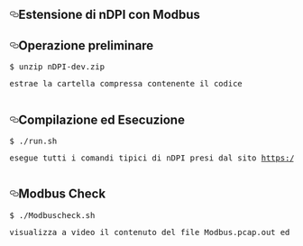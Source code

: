 
<!DOCTYPE html>
<html lang="en">
<head>
<meta charset="utf-8">
<link rel="dns-prefetch" href="https://assets-cdn.github.com">
<link rel="dns-prefetch" href="https://avatars0.githubusercontent.com">
<link rel="dns-prefetch" href="https://avatars1.githubusercontent.com">
<link rel="dns-prefetch" href="https://avatars2.githubusercontent.com">
<link rel="dns-prefetch" href="https://avatars3.githubusercontent.com">
<link rel="dns-prefetch" href="https://github-cloud.s3.amazonaws.com">
<link rel="dns-prefetch" href="https://user-images.githubusercontent.com/">



<link crossorigin="anonymous" media="all" integrity="sha512-lLo2nlsdl+bHLu6PGvC2j3wfP45RnK4wKQLiPnCDcuXfU38AiD+JCdMywnF3WbJC1jaxe3lAI6AM4uJuMFBLEw==" rel="stylesheet" href="https://assets-cdn.github.com/assets/frameworks-08fc49d3bd2694c870ea23d0906f3610.css" />
<link crossorigin="anonymous" media="all" integrity="sha512-W9L323cuphhBv4vNladlNk8BLdMyLuMIbmRIUvguhsFOh9lzoKtVab9+iP0vUmcKVNxsXr50EA0WdHe1pOa6ZQ==" rel="stylesheet" href="https://assets-cdn.github.com/assets/github-2e573f171c5df207e0d7aa8b31f34469.css" />


<link crossorigin="anonymous" media="all" integrity="sha512-pRSniENbHnJR4iic+efkag0DWuX1VEXp2j4NyRnLvnzcD9m/U5d7/LZUhO9OFI+oRHMHpDRGfldeh70YygdXpw==" rel="stylesheet" href="https://assets-cdn.github.com/assets/site-ed8336ee6adec04eafc4a119b696ca41.css" />



<meta name="viewport" content="width=device-width">

<title>sgr/README.md at master · fsciulli/sgr · GitHub</title>
<meta name="description" content="Progetti Corso Gestione di Rete. Contribute to fsciulli/sgr development by creating an account on GitHub.">
<link rel="search" type="application/opensearchdescription+xml" href="/opensearch.xml" title="GitHub">
<link rel="fluid-icon" href="https://github.com/fluidicon.png" title="GitHub">
<meta property="fb:app_id" content="1401488693436528">


<meta property="og:image" content="https://avatars0.githubusercontent.com/u/43413270?s=400&amp;v=4" /><meta property="og:site_name" content="GitHub" /><meta property="og:type" content="object" /><meta property="og:title" content="fsciulli/sgr" /><meta property="og:url" content="https://github.com/fsciulli/sgr" /><meta property="og:description" content="Progetti Corso Gestione di Rete. Contribute to fsciulli/sgr development by creating an account on GitHub." />

<link rel="assets" href="https://assets-cdn.github.com/">

<meta name="pjax-timeout" content="1000">

<meta name="request-id" content="FD07:6A11:C348EA8:11D70DC6:5BF934D3" data-pjax-transient>




<meta name="selected-link" value="repo_source" data-pjax-transient>

<meta name="google-site-verification" content="KT5gs8h0wvaagLKAVWq8bbeNwnZZK1r1XQysX3xurLU">
<meta name="google-site-verification" content="ZzhVyEFwb7w3e0-uOTltm8Jsck2F5StVihD0exw2fsA">
<meta name="google-site-verification" content="GXs5KoUUkNCoaAZn7wPN-t01Pywp9M3sEjnt_3_ZWPc">

<meta name="octolytics-host" content="collector.githubapp.com" /><meta name="octolytics-app-id" content="github" /><meta name="octolytics-event-url" content="https://collector.githubapp.com/github-external/browser_event" /><meta name="octolytics-dimension-request_id" content="FD07:6A11:C348EA8:11D70DC6:5BF934D3" /><meta name="octolytics-dimension-region_edge" content="ams" /><meta name="octolytics-dimension-region_render" content="iad" />
<meta name="analytics-location" content="/&lt;user-name&gt;/&lt;repo-name&gt;/blob/show" data-pjax-transient="true" />



<meta name="google-analytics" content="UA-3769691-2">


<meta class="js-ga-set" name="dimension1" content="Logged Out">





<meta name="hostname" content="github.com">
<meta name="user-login" content="">

<meta name="expected-hostname" content="github.com">
<meta name="js-proxy-site-detection-payload" content="N2ZlNTE5NDNmYzQ5ZWU3MGJkMGY5YWQzMmE3ZjE3ZjdiZTg2ZTUwNWVlNTU3YjBjMzQ0NDk2MDllOGI4NDA5OXx7InJlbW90ZV9hZGRyZXNzIjoiODcuMTEuMzMuNzgiLCJyZXF1ZXN0X2lkIjoiRkQwNzo2QTExOkMzNDhFQTg6MTFENzBEQzY6NUJGOTM0RDMiLCJ0aW1lc3RhbXAiOjE1NDMwNTg2NDcsImhvc3QiOiJnaXRodWIuY29tIn0=">

<meta name="enabled-features" content="DASHBOARD_V2_LAYOUT_OPT_IN,EXPLORE_DISCOVER_REPOSITORIES,UNIVERSE_BANNER,MARKETPLACE_PLAN_RESTRICTION_EDITOR">

<meta name="html-safe-nonce" content="953d312ebe488be50fec1b5489dc813119ad3e26">

<meta http-equiv="x-pjax-version" content="c9e6aa849b8e8aca3677acbd9a0c14c9">


<link href="https://github.com/fsciulli/sgr/commits/master.atom" rel="alternate" title="Recent Commits to sgr:master" type="application/atom+xml">

<meta name="go-import" content="github.com/fsciulli/sgr git https://github.com/fsciulli/sgr.git">

<meta name="octolytics-dimension-user_id" content="43413270" /><meta name="octolytics-dimension-user_login" content="fsciulli" /><meta name="octolytics-dimension-repository_id" content="149470842" /><meta name="octolytics-dimension-repository_nwo" content="fsciulli/sgr" /><meta name="octolytics-dimension-repository_public" content="true" /><meta name="octolytics-dimension-repository_is_fork" content="true" /><meta name="octolytics-dimension-repository_parent_id" content="119234988" /><meta name="octolytics-dimension-repository_parent_nwo" content="lucaderi/sgr" /><meta name="octolytics-dimension-repository_network_root_id" content="119234988" /><meta name="octolytics-dimension-repository_network_root_nwo" content="lucaderi/sgr" /><meta name="octolytics-dimension-repository_explore_github_marketplace_ci_cta_shown" content="false" />


<link rel="canonical" href="https://github.com/fsciulli/sgr/blob/master/2018/Coco_Finocchio/README.md" data-pjax-transient>


<meta name="browser-stats-url" content="https://api.github.com/_private/browser/stats">

<meta name="browser-errors-url" content="https://api.github.com/_private/browser/errors">

<link rel="mask-icon" href="https://assets-cdn.github.com/pinned-octocat.svg" color="#000000">
<link rel="icon" type="image/x-icon" class="js-site-favicon" href="https://assets-cdn.github.com/favicon.ico">

<meta name="theme-color" content="#1e2327">



<link rel="manifest" href="/manifest.json" crossOrigin="use-credentials">

</head>

<body>
<div>
<div id="readme" class="readme blob instapaper_body">
<article class="markdown-body entry-content" itemprop="text"><h1><a id="user-content-Estensione di nDPI con Modbus" class="anchor" aria-hidden="true" href="#Estensione di nDPI con Modbus"><svg class="octicon octicon-link" viewBox="0 0 16 16" version="1.1" width="16" height="16" aria-hidden="true"><path fill-rule="evenodd" d="M4 9h1v1H4c-1.5 0-3-1.69-3-3.5S2.55 3 4 3h4c1.45 0 3 1.69 3 3.5 0 1.41-.91 2.72-2 3.25V8.59c.58-.45 1-1.27 1-2.09C10 5.22 8.98 4 8 4H4c-.98 0-2 1.22-2 2.5S3 9 4 9zm9-3h-1v1h1c1 0 2 1.22 2 2.5S13.98 12 13 12H9c-.98 0-2-1.22-2-2.5 0-.83.42-1.64 1-2.09V6.25c-1.09.53-2 1.84-2 3.25C6 11.31 7.55 13 9 13h4c1.45 0 3-1.69 3-3.5S14.5 6 13 6z"></path></svg></a>Estensione di nDPI con Modbus</h1>
<h1><a id="user-content-Compilazione ed Esecuzione " class="anchor" aria-hidden="true" href="#Operazione preliminare "><svg class="octicon octicon-link" viewBox="0 0 16 16" version="1.1" width="16" height="16" aria-hidden="true"><path fill-rule="evenodd" d="M4 9h1v1H4c-1.5 0-3-1.69-3-3.5S2.55 3 4 3h4c1.45 0 3 1.69 3 3.5 0 1.41-.91 2.72-2 3.25V8.59c.58-.45 1-1.27 1-2.09C10 5.22 8.98 4 8 4H4c-.98 0-2 1.22-2 2.5S3 9 4 9zm9-3h-1v1h1c1 0 2 1.22 2 2.5S13.98 12 13 12H9c-.98 0-2-1.22-2-2.5 0-.83.42-1.64 1-2.09V6.25c-1.09.53-2 1.84-2 3.25C6 11.31 7.55 13 9 13h4c1.45 0 3-1.69 3-3.5S14.5 6 13 6z"></path></svg></a>Operazione preliminare </h1>
<div class="highlight highlight-source-shell"><pre>$ unzip nDPI-dev.zip <p>estrae la cartella compressa contenente il codice </p></pre></div>
<p>  </p>

<h1><a id="user-content-Compilazione ed Esecuzione " class="anchor" aria-hidden="true" href="#Compilazione ed Esecuzione "><svg class="octicon octicon-link" viewBox="0 0 16 16" version="1.1" width="16" height="16" aria-hidden="true"><path fill-rule="evenodd" d="M4 9h1v1H4c-1.5 0-3-1.69-3-3.5S2.55 3 4 3h4c1.45 0 3 1.69 3 3.5 0 1.41-.91 2.72-2 3.25V8.59c.58-.45 1-1.27 1-2.09C10 5.22 8.98 4 8 4H4c-.98 0-2 1.22-2 2.5S3 9 4 9zm9-3h-1v1h1c1 0 2 1.22 2 2.5S13.98 12 13 12H9c-.98 0-2-1.22-2-2.5 0-.83.42-1.64 1-2.09V6.25c-1.09.53-2 1.84-2 3.25C6 11.31 7.55 13 9 13h4c1.45 0 3-1.69 3-3.5S14.5 6 13 6z"></path></svg></a>Compilazione ed Esecuzione </h1>
<div class="highlight highlight-source-shell"><pre>$ ./run.sh <p>esegue tutti i comandi tipici di nDPI presi dal sito <a href="https://github.com/ntop/nDPI/">https://github.com/ntop/nDPI/</a> </p></pre></div>
<p>  </p>
<p>  
<h1><a id="user-content-Modbus Check" class="anchor" aria-hidden="true" href="#Modbus Check"><svg class="octicon octicon-link" viewBox="0 0 16 16" version="1.1" width="16" height="16" aria-hidden="true"><path fill-rule="evenodd" d="M4 9h1v1H4c-1.5 0-3-1.69-3-3.5S2.55 3 4 3h4c1.45 0 3 1.69 3 3.5 0 1.41-.91 2.72-2 3.25V8.59c.58-.45 1-1.27 1-2.09C10 5.22 8.98 4 8 4H4c-.98 0-2 1.22-2 2.5S3 9 4 9zm9-3h-1v1h1c1 0 2 1.22 2 2.5S13.98 12 13 12H9c-.98 0-2-1.22-2-2.5 0-.83.42-1.64 1-2.09V6.25c-1.09.53-2 1.84-2 3.25C6 11.31 7.55 13 9 13h4c1.45 0 3-1.69 3-3.5S14.5 6 13 6z"></path></svg></a>Modbus Check</h1>
<div class="highlight highlight-source-shell"><pre>$ ./Modbuscheck.sh<p>visualizza a video il contenuto del file Modbus.pcap.out ed esegue nDpiReader con il pcap di Modbus</p></pre></div>
<p>  </p>
</article>
</div>

</div>    
</body>
</html>

